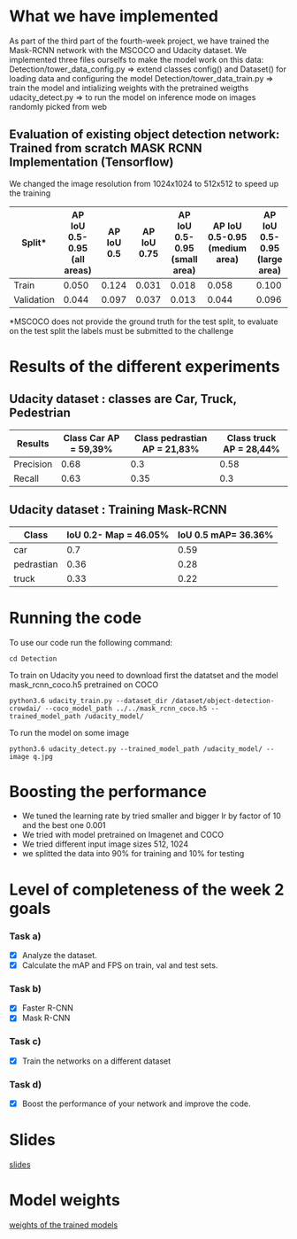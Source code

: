 # What we have implemented     
As part of the third part of the fourth-week project, we have trained the Mask-RCNN network with the MSCOCO and Udacity dataset. We implemented three files ourselfs to make the model work on this data:
Detection/tower_data_config.py ⇒ extend classes config() and Dataset() for loading  data and configuring the model 
Detection/tower_data_train.py ⇒ train the model and intializing weights with the pretrained weigths 
udacity_detect.py ⇒ to run the model on inference mode on images randomly picked from web

## Evaluation of existing object detection network: Trained from scratch MASK RCNN Implementation (Tensorflow)
We changed the image resolution from 1024x1024 to 512x512 to speed up the training

Split* | AP IoU 0.5-0.95 (all areas) | AP IoU 0.5 | AP IoU 0.75 | AP IoU 0.5-0.95 (small area)|AP IoU 0.5-0.95 (medium area)|AP IoU 0.5-0.95 (large area)|
--- | --- | --- | --- | --- | --- | --- |
Train | 0.050 |0.124 |0.031 | 0.018 |0.058 |0.100|
Validation | 0.044 |0.097  | 0.037 | 0.013 | 0.044|0.096|

*MSCOCO does not provide the ground truth for the test split, to evaluate on the test split the labels must be submitted to the challenge

# Results of the different experiments  

## Udacity dataset : classes are Car, Truck, Pedestrian 
Results |Class Car AP = 59,39%|Class pedrastian AP = 21,83%|Class truck AP = 28,44%|
--- | --- | --- | --- |
Precision | 0.68 |0.3 |0.58|
Recall | 0.63 |0.35|0.3|

## Udacity dataset : Training Mask-RCNN 
Class |IoU 0.2- Map = 46.05%| IoU 0.5  mAP= 36.36%|
--- | --- | --- | 
car | 0.7 |0.59 |
pedrastian | 0.36 |0.28|
truck | 0.33 |0.22|

# Running the code
To use our code run the following command:

```
cd Detection
```
To train on Udacity you need to download first the datatset and the model mask_rcnn_coco.h5 pretrained on COCO
```
python3.6 udacity_train.py --dataset_dir /dataset/object-detection-crowdai/ --coco_model_path ../../mask_rcnn_coco.h5 --trained_model_path /udacity_model/
```
To run the model on some image 
```
python3.6 udacity_detect.py --trained_model_path /udacity_model/ --image q.jpg 
```
# Boosting the performance
- We tuned the learning rate by tried smaller and bigger lr by factor of 10 and the best one 0.001
- We tried with model pretrained on Imagenet and COCO
- We tried different input image sizes 512, 1024
- we splitted the data into 90% for training and 10% for testing

# Level of completeness of the week 2 goals       
### Task a)
- [x] Analyze the dataset.
- [x] Calculate the mAP and FPS on train, val and test sets.
### Task b)
- [x] Faster R-CNN
- [x] Mask R-CNN
### Task c)
- [x] Train the networks on a different dataset
### Task d)
- [x] Boost the performance of your network and improve the code.

# Slides       
[slides](https://docs.google.com/presentation/d/14OWzVypZ0ZLLIrrqDhdUhpfYZmu8qmds_oiqyToUG8s/edit?usp=sharing)

# Model weights       
[weights of the trained models]()


